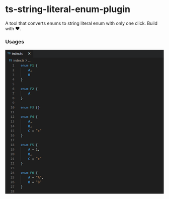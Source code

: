 # ts-string-literal-enum-plugin

A tool that converts enums to string literal enum with only one click. Build with ❤️.

### Usages

![Usages](https://github.com/HearTao/ts-string-literal-enum-plugin/raw/main/docs/summary.gif)

